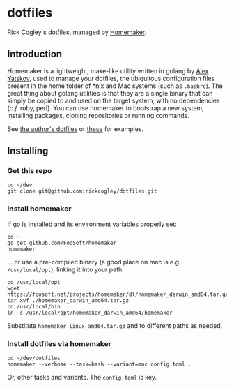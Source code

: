 # dotfiles
Rick Cogley's dotfiles, managed by [Homemaker](https://github.com/FooSoft/homemaker).

## Introduction

Homemaker is a lightweight, make-like utility written in golang by [Alex Yatskov](https://foosoft.net), used to manage your dotfiles, the ubiquitous configuration files present in the home folder of *nix and Mac systems (such as ``.bashrc``). The great thing about golang utilities is that they are a single binary that can simply be copied to and used on the target system, with no dependencies (_c.f._ ruby, perl). You can use homemaker to bootstrap a new system, installing packages, cloning repositories or running commands. 

See [the author's dotfiles](https://github.com/FooSoft/dotfiles) or [these](https://github.com/tdmanv/dotfiles) for examples. 

## Installing
### Get this repo

```
cd ~/dev
git clone git@github.com:rickcogley/dotfiles.git
```

### Install homemaker

If go is installed and its environment variables properly set:

```
cd ~
go get github.com/FooSoft/homemaker
homemaker
```

... or use a pre-compiled binary (a good place on mac is e.g. ``/usr/local/opt``), linking it into your path: 

```
cd /usr/local/opt
wget https://foosoft.net/projects/homemaker/dl/homemaker_darwin_amd64.tar.gz
tar xvf ./homemaker_darwin_amd64.tar.gz
cd /usr/local/bin
ln -s /usr/local/opt/homemaker_darwin_amd64/homemaker
```

Substitute ``homemaker_linux_amd64.tar.gz`` and to different paths as needed. 

### Install dotfiles via homemaker

```
cd ~/dev/dotfiles
homemaker --verbose --task=bash --variant=mac config.toml .
```

Or, other tasks and variants. The ``config.toml`` is key. 

